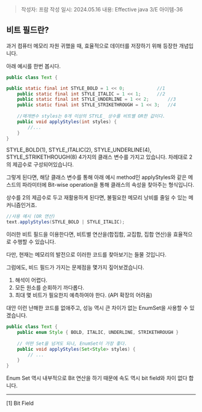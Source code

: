 > 작성자: 프람
> 작성 일시: 2024.05.16
> 내용: Effective java 3/E 아이템-36


## 비트 필드란?
과거 컴퓨터 메모리 자원 귀했을 때, 효율적으로 데이터를 저장하기 위해 등장한 개념입니다.

아래 예시를 한번 봅시다.

```java
public class Text {

public static final int STYLE_BOLD = 1 << 0; 			//1
    public static final int STYLE_ITALIC = 1 << 1;		//2
    public static final int STYLE_UNDERLINE = 1 << 2;		//3
    public static final int STYLE_STRIKETHROUGH = 1 << 3;	//4
    
    //매개변수 styles는 0개 이상의 STYLE_ 상수를 비트별 OR한 값이다.
    public void applyStyles(int styles) {
    	//...
    }
}
```

STYLE_BOLD(1), STYLE_ITALIC(2), STYLE_UNDERLINE(4), STYLE_STRIKETHROUGH(8) 4가지의 클래스 변수를 가지고 있습니다. 차례대로 2의 제곱수로 구성되어있습니다.



그렇게 된다면, 해당 클래스 변수를 통해 아래 예시 method인 applyStyles와 같은 메스드의 파라미터에 Bit-wise operation을 통해 클래스의 속성을 찾아주는 형식입니다.



상수를 2의 제곱수로 두고 재활용하게 된다면, 불필요한 메모리 낭비를 줄일 수 있는 메커니즘인거죠.

```java
//사용 예시 (OR 연산)
text.applyStyles(STYLE_BOLD | STYLE_ITALIC);
```



이러한 비트 필드을 이용한다면, 비트별 연산을(합집합, 교집합, 집합 연산)을 효율적으로 수행할 수 있습니다.



다만, 현재는 메모리의 발전으로 이러한 코드를 찾아보기는 들물 것입니다.



그럼에도, 비드 필드가 가지는 문제점을 몇가지 짚어보겠습니다.



1. 해석이 어렵다.
2. 모든 원소를 순회하기 까다롭다.
3. 최대 몇 비트가 필요한지 예측하여야 한다. (API 확장의 어려움)



대안
이런 난해한 코드를 없애주고, 성능 역시 큰 차이가 없는 EnumSet을 사용할 수 있겠습니다.

```java
public class Text {
	public enum Style { BOLD, ITALIC, UNDERLINE, STRIKETHROUGH }
    
    // 어떤 Set을 넘겨도 되나, EnumSet이 가장 좋다.
    public void applyStyles(Set<Style> styles) {
    	// ...
    }    
}
```





Enum Set 역시 내부적으로 Bit 연산을 하기 때문에 속도 역시 bit field와 차이 없다 합니다.

--- 


[1] Bit Field 

